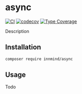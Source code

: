 # async

[![CI](https://github.com/Innmind/async/actions/workflows/ci.yml/badge.svg?branch=main)](https://github.com/Innmind/async/actions/workflows/ci.yml)
[![codecov](https://codecov.io/gh/innmind/async/branch/develop/graph/badge.svg)](https://codecov.io/gh/innmind/async)
[![Type Coverage](https://shepherd.dev/github/innmind/async/coverage.svg)](https://shepherd.dev/github/innmind/async)

Description

## Installation

```sh
composer require innmind/async
```

## Usage

Todo
